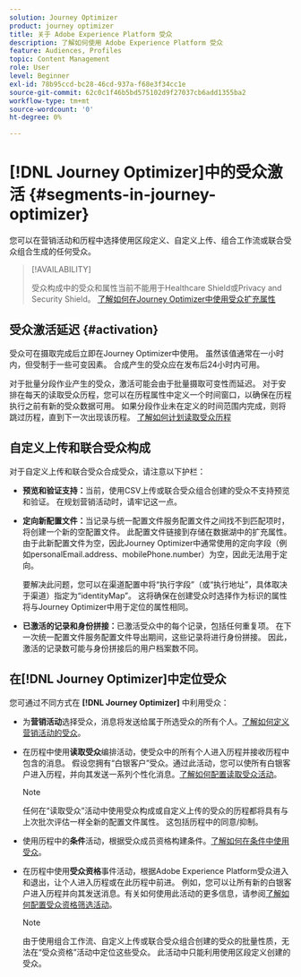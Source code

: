 ```yaml
---
solution: Journey Optimizer
product: journey optimizer
title: 关于 Adobe Experience Platform 受众
description: 了解如何使用 Adobe Experience Platform 受众
feature: Audiences, Profiles
topic: Content Management
role: User
level: Beginner
exl-id: 78b95ccd-bc28-46cd-937a-f68e3f34cc1e
source-git-commit: 62c0c1f46b5bd575102d9f27037cb6add1355ba2
workflow-type: tm+mt
source-wordcount: '0'
ht-degree: 0%

---
```


# [!DNL Journey Optimizer]中的受众激活 {#segments-in-journey-optimizer}

您可以在营销活动和历程中选择使用区段定义、自定义上传、组合工作流或联合受众组合生成的任何受众。

>[!AVAILABILITY]
>
>受众构成中的受众和属性当前不能用于Healthcare Shield或Privacy and Security Shield。 [了解如何在Journey Optimizer中使用受众扩充属性](../audience/about-audiences.md#enrichment)

## 受众激活延迟 {#activation}

受众可在摄取完成后立即在Journey Optimizer中使用。 虽然该值通常在一小时内，但受制于一些可变因素。 合成产生的受众应在发布后24小时内可用。

对于批量分段作业产生的受众，激活可能会由于批量摄取可变性而延迟。 对于安排在每天的读取受众历程，您可以在历程属性中定义一个时间窗口，以确保在历程执行之前有新的受众数据可用。 如果分段作业未在定义的时间范围内完成，则将跳过历程，直到下一次出现该历程。 [了解如何计划读取受众历程](../building-journeys/read-audience.md)

## 自定义上传和联合受众构成

对于自定义上传和联合受众合成受众，请注意以下护栏：

* **预览和验证支持：**&#x200B;当前，使用CSV上传或联合受众组合创建的受众不支持预览和验证。 在规划营销活动时，请牢记这一点。

* **定向新配置文件：**&#x200B;当记录与统一配置文件服务配置文件之间找不到匹配项时，将创建一个新的空配置文件。 此配置文件链接到存储在数据湖中的扩充属性。 由于此新配置文件为空，因此Journey Optimizer中通常使用的定向字段（例如personalEmail.address、mobilePhone.number）为空，因此无法用于定向。

  要解决此问题，您可以在渠道配置中将“执行字段”（或“执行地址”，具体取决于渠道）指定为“identityMap”。 这将确保在创建受众时选择作为标识的属性将与Journey Optimizer中用于定位的属性相同。

* **已激活的记录和身份拼接：**&#x200B;已激活受众中的每个记录，包括任何重复项。 在下一次统一配置文件服务配置文件导出期间，这些记录将进行身份拼接。 因此，激活的记录数可能与身份拼接后的用户档案数不同。

## 在[!DNL Journey Optimizer]中定位受众

您可通过不同方式在 **[!DNL Journey Optimizer]** 中利用受众：

* 为&#x200B;**营销活动**&#x200B;选择受众，消息将发送给属于所选受众的所有个人。[了解如何定义营销活动的受众](../campaigns/create-campaign.md#define-the-audience-audience)。

* 在历程中使用&#x200B;**读取受众**&#x200B;编排活动，使受众中的所有个人进入历程并接收历程中包含的消息。 假设您拥有“白银客户”受众。通过此活动，您可以使所有白银客户进入历程，并向其发送一系列个性化消息。[了解如何配置读取受众活动](../building-journeys/read-audience.md#configuring-segment-trigger-activity)。

  >[!NOTE]
  >
  >任何在“读取受众”活动中使用受众构成或自定义上传的受众的历程都将具有与上次批次评估一样全新的配置文件属性。 这包括历程中的同意/抑制。

* 使用历程中的&#x200B;**条件**&#x200B;活动，根据受众成员资格构建条件。[了解如何在条件中使用受众](../building-journeys/condition-activity.md#using-a-segment)。

* 在历程中使用&#x200B;**受众资格**&#x200B;事件活动，根据Adobe Experience Platform受众进入和退出，让个人进入历程或在此历程中前进。 例如，您可以让所有新的白银客户进入历程并向其发送消息。有关如何使用此活动的更多信息，请参阅[了解如何配置受众资格筛选活动](../building-journeys/audience-qualification-events.md)。

  >[!NOTE]
  >
  >由于使用组合工作流、自定义上传或联合受众组合创建的受众的批量性质，无法在“受众资格”活动中定位这些受众。 此活动中只能利用使用区段定义创建的受众。
